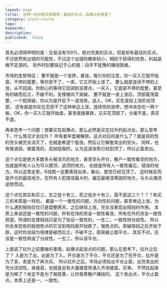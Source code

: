 ```yaml
---
layout: page
title:  谷神一的炒股交易教程：最佳的买点，起爆点在哪里？
category: stock-course
tags:
keywords:
description:
published:  false
---
```


首先必须得申明的是：交易没有100%，绝对完美的买点，但是却有最佳的买点。
不过依然有出错的可能性，不过这个出错的概率较小，相较于获得的优势，利益是微不足道的。
另外时刻要铭记于心的是：动手不犹豫的赚钱困难。

市场的走势特征：
要不就是一个涨停，暴涨，吸引你的注意，你一买入它就开始盘，不停的盘整，等你受不了，一卖，它又开始上涨了。
要么就是连续不停的上涨，从不回调，你耐心的等待它回调到支撑点，一买入，它底部不停的盘整，甚至有的破而后立，不破不利，支撑被向下突破。
要不就是一波上涨后，顶部震荡盘整，一个假突破，你以为是开启下一波涨势，追入，OK，买在波段上涨阶段顶部。
还有就是你实在忍受不了这种单边上涨，连续性的涨停，想冲进去吃一两个板，OK，你一买入它就开始盘，甚至直接暴跌，又买在顶部了，分毫不差，真实不虚。

再来思考一个问题：想要买在起爆点，那么必然是买在拉升的起点处，那么思考下，什么情况才会拉升？
所有套牢盘被解除。这点对应的是什么了？就是目的性的空头被完全消灭了，也就是希望个股涨，然后让它解套卖出的空头。
同样，也有做波段，做震荡的，高抛低吸的，认为这波涨势已经到顶了，所以止盈卖出。

这个点位是绝大多数多头被消灭的地方，甚至空头开仓，散户一致性看空的地方，也就是所有人认为可以摸顶，逃顶的地方。
也就是所有人一致性偏见，错误的地方。所以这里走势，K线图一定要表现出来，看似，感觉已经见顶了。
这时候反而是开仓的最佳地方。在所有人犯错误最大的，偏见最根深蒂固的地方，与大众潮流逆势而动。

这个点位其实和买三，生之徒十有三，死之徒亦十有三，莫不是这三个？？？和买三的本质是一样的。
都是一个一致性的问题，方向性的问题，甚至单边上涨，为什么遇到阻挡仅仅只是盘整两天，之后继续上涨，完全没表现出阻挡的作用。
本质上来说还是一致性的问题，所有在场的资金一致性看涨，所有在外的资金一致性观望。所谓的支撑阻挡只是为了验证一致性的，一生二，一致性转分歧性。
所以你会发现有的股弱势点的它没到阻挡就开始跌了，强势点的，突破阻挡之后开始下跌，这时你总结为规律是破而后立，不破不立，假突破止盈平仓，
其实不对，应该是一致性转成了分歧性，一生二，所以该平仓。

上面说了拉升之前要做的事情，起爆点起涨点的问题，那么在思考下，拉升之后了？
入是为了出，出是为了入，开仓是为了平仓，平仓还是为了在开仓，拉升是为了卖，卖是为了再次买。
所以拉升之后，市场必须给出平仓止盈，出货卖出的充分流动性，承接盘，也就是会有大量接盘侠涌入市场接盘，买单。
不然拉起来是为嘛了？肯定不是为了做慈善，让你我等散户赚钱的。
这个卖出点，平仓止盈点，本质上还是一，一致性。























